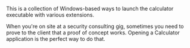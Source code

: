 This is a collection of Windows-based ways to launch the calculator executable with various extensions.

When you're on site at a security consulting gig, sometimes you need to prove to the client that a proof of concept works. Opening a Calculator application is the perfect way to do that.
